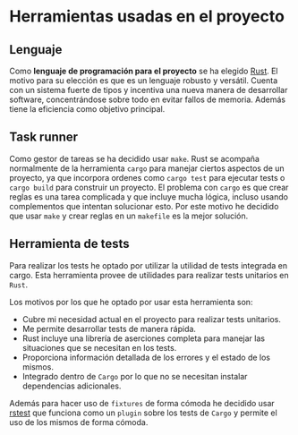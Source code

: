 # Herramientas usadas en el proyecto

## Lenguaje

Como **lenguaje de programación para el proyecto** se ha elegido
[Rust](https://www.rust-lang.org/). El motivo para su elección es que es un
lenguaje robusto y versátil. Cuenta con un sistema fuerte de tipos y incentiva
una nueva manera de desarrollar software, concentrándose sobre todo en evitar
fallos de memoria. Además tiene la eficiencia como objetivo principal. 

## Task runner

Como gestor de tareas se ha decidido usar `make`. Rust se acompaña normalmente
de la herramienta `cargo` para manejar ciertos aspectos de un proyecto, ya que
incorpora ordenes como `cargo test` para ejecutar tests o `cargo build` para
construir un proyecto. El problema con `cargo` es que crear reglas es una
tarea complicada y que incluye mucha lógica, incluso usando complementos que
intentan solucionar esto. Por este motivo he decidido que usar `make` y crear
reglas en un `makefile` es la mejor solución. 

## Herramienta de tests

Para realizar los tests he optado por utilizar la utilidad de tests integrada en
cargo. Esta herramienta provee de utilidades para realizar tests unitarios
en `Rust`.

Los motivos por los que he optado por usar esta herramienta son:

- Cubre mi necesidad actual en el proyecto para realizar tests unitarios.
- Me permite desarrollar tests de manera rápida.
- Rust incluye una librería de aserciones completa para manejar las situaciones
  que se necesitan en los tests.
- Proporciona información detallada de los errores y el estado de los mismos.
- Integrado dentro de `Cargo` por lo que no se necesitan instalar dependencias
  adicionales.

Además para hacer uso de `fixtures` de forma cómoda he decidido usar
[rstest](https://github.com/la10736/rstest) que funciona como un `plugin`
sobre los tests de `Cargo` y permite el uso de los mismos de forma cómoda.